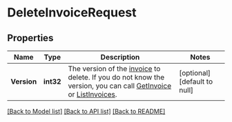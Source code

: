 # DeleteInvoiceRequest

## Properties

 Name        | Type      | Description                                                                                                                                                                                                 | Notes                        
-------------|-----------|-------------------------------------------------------------------------------------------------------------------------------------------------------------------------------------------------------------|------------------------------
 **Version** | **int32** | The version of the [invoice](entity:Invoice) to delete. If you do not know the version, you can call [GetInvoice](api-endpoint:Invoices-GetInvoice) or  [ListInvoices](api-endpoint:Invoices-ListInvoices). | [optional] [default to null] 

[[Back to Model list]](../README.md#documentation-for-models) [[Back to API list]](../README.md#documentation-for-api-endpoints) [[Back to README]](../README.md)

